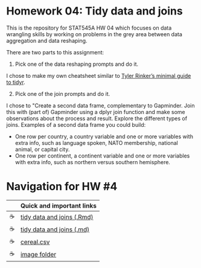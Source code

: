 # Homework 04: Tidy data and joins

This is the repository for STAT545A HW 04 which focuses on data wrangling skills by working on problems in the grey area between data aggregation and data reshaping.

There are two parts to this assignment:

1) Pick one of the data reshaping prompts and do it.

I chose to make my own cheatsheet similar to [Tyler Rinker’s minimal guide to tidyr](https://github.com/trinker/tidyr_in_a_nutshell).

2) Pick one of the join prompts and do it.

I chose to "Create a second data frame, complementary to Gapminder. Join this with (part of) Gapminder using a dplyr join function and make some observations about the process and result. Explore the different types of joins. Examples of a second data frame you could build:
  - One row per country, a country variable and one or more variables with extra info, such as language spoken, NATO membership, national animal, or capital city.
  - One row per continent, a continent variable and one or more variables with extra info, such as northern versus southern hemisphere.

# Navigation for HW #4


|               | Quick and important links|
| ------------- |-------------|
|  :coffee: | [tidy data and joins (.Rmd)](https://github.com/STAT545-UBC-students/hw04-rachlobay/blob/master/STAT545-HW04-Tidy-data-and-joins.Rmd)| 
|  :coffee: | [tidy data and joins (.md)](https://github.com/STAT545-UBC-students/hw04-rachlobay/blob/master/STAT545-HW04-Tidy-data-and-joins.md)| 
|  :coffee: | [cereal.csv](https://github.com/STAT545-UBC-students/hw04-rachlobay/blob/master/cereal.csv)| 
| :coffee:  | [image folder](https://github.com/STAT545-UBC-students/hw04-rachlobay/tree/master/images)|
